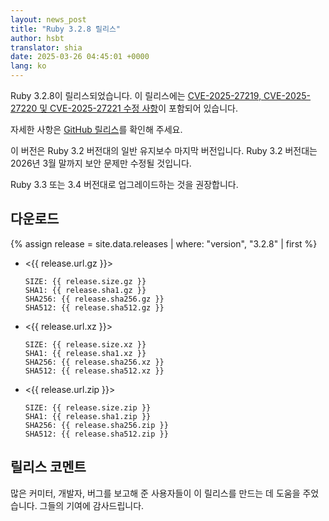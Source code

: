 ```yaml
---
layout: news_post
title: "Ruby 3.2.8 릴리스"
author: hsbt
translator: shia
date: 2025-03-26 04:45:01 +0000
lang: ko
---
```


Ruby 3.2.8이 릴리스되었습니다. 이 릴리스에는 [CVE-2025-27219, CVE-2025-27220 및 CVE-2025-27221 수정 사항](https://www.ruby-lang.org/ko/news/2025/02/26/security-advisories/)이 포함되어 있습니다.

자세한 사항은 [GitHub 릴리스](https://github.com/ruby/ruby/releases/tag/v3_2_8)를 확인해 주세요.

이 버전은 Ruby 3.2 버전대의 일반 유지보수 마지막 버전입니다. Ruby 3.2 버전대는 2026년 3월 말까지 보안 문제만 수정될 것입니다.

Ruby 3.3 또는 3.4 버전대로 업그레이드하는 것을 권장합니다.

## 다운로드

{% assign release = site.data.releases | where: "version", "3.2.8" | first %}

* <{{ release.url.gz }}>

      SIZE: {{ release.size.gz }}
      SHA1: {{ release.sha1.gz }}
      SHA256: {{ release.sha256.gz }}
      SHA512: {{ release.sha512.gz }}

* <{{ release.url.xz }}>

      SIZE: {{ release.size.xz }}
      SHA1: {{ release.sha1.xz }}
      SHA256: {{ release.sha256.xz }}
      SHA512: {{ release.sha512.xz }}

* <{{ release.url.zip }}>

      SIZE: {{ release.size.zip }}
      SHA1: {{ release.sha1.zip }}
      SHA256: {{ release.sha256.zip }}
      SHA512: {{ release.sha512.zip }}

## 릴리스 코멘트

많은 커미터, 개발자, 버그를 보고해 준 사용자들이 이 릴리스를 만드는 데 도움을 주었습니다.
그들의 기여에 감사드립니다.
